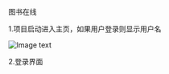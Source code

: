 图书在线

1.项目启动进入主页，如果用户登录则显示用户名

![Image text](https://github.com/xiaotaoqi47/java-web-dev/blob/master/book-online/1.jpg)

2.登录界面
